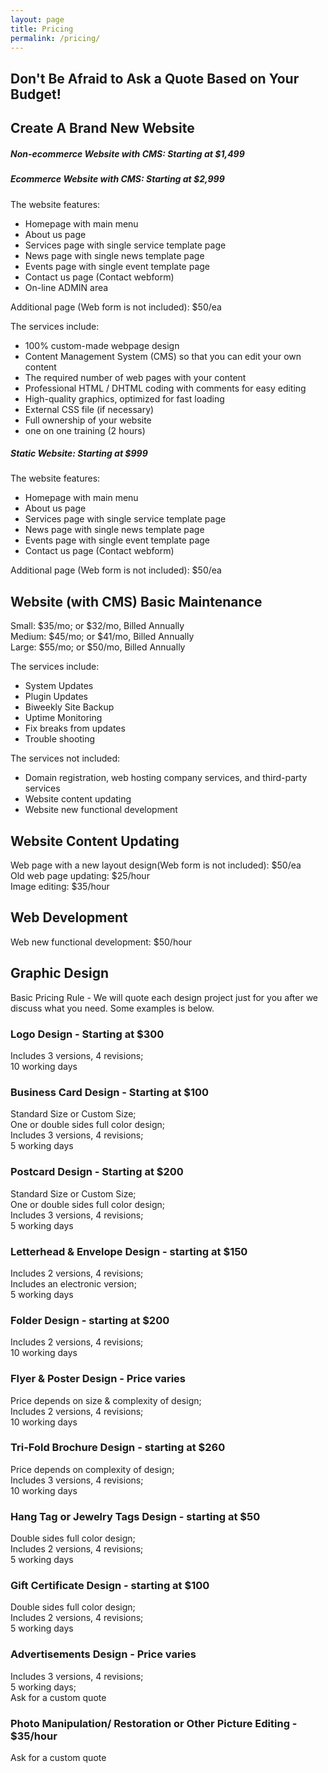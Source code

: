 ```yaml
---
layout: page
title: Pricing
permalink: /pricing/
---
```


<div class="gridlayoutthird">
    <h2>Don't Be Afraid to Ask a Quote Based on Your Budget!</h2>
</div>

<div class="gridlayoutsecond">
   <div class="container-fluid">
      <div class="row"> 
         <div class="col-md-6 col-lg-6" id="pagelayout12">
            <h2>Create A Brand New Website</h2>
            <h5>Non-ecommerce Website with CMS: Starting at $1,499</h5>
            <h5>Ecommerce Website with CMS: Starting at $2,999</h5>  
            <p>The website features:</p>
            <ul>
            <li>Homepage with main menu</li>
            <li>About us page</li>
            <li>Services page with single service template page</li>
            <li>News page with single news template page</li>
            <li>Events page with single event template page</li>
            <li>Contact us page (Contact webform)</li>
            <li>On-line ADMIN area</li>
            </ul>
            <p>Additional page (Web form is not included): $50/ea</p>
            <p>The services include:</p>
            <ul>
            <li>100% custom-made webpage design</li>
            <li>Content Management System (CMS) so that you can edit your own content</li>
            <li>The required number of web pages with your content</li>
            <li>Professional HTML / DHTML coding with comments for easy editing</li>
            <li>High-quality graphics, optimized for fast loading</li>
            <li>External CSS file (if necessary)</li>
            <li>Full ownership of your website</li>
            <li>one on one training (2 hours)</li>
            </ul>
            <h5>Static Website: Starting at $999</h5>
            <p>The website features:</p>
            <ul>
            <li>Homepage with main menu</li>
            <li>About us page</li>
            <li>Services page with single service template page</li>
            <li>News page with single news template page</li>
            <li>Events page with single event template page</li>
            <li>Contact us page (Contact webform)</li>
            </ul>
            <p>Additional page (Web form is not included): $50/ea</p>
         </div>
         <div class="col-md-6 col-lg-6" id="pagelayout11">
                  <h2>Website (with CMS) Basic Maintenance</h2>
                  <p>Small: $35/mo; or $32/mo, Billed Annually<br />
                  Medium: $45/mo; or $41/mo, Billed Annually<br />
                  Large: $55/mo; or $50/mo, Billed Annually</p>
                  <p>The services include:</p>
                  <ul>
                  <li>System Updates</li>
                  <li>Plugin Updates</li>
                  <li>Biweekly Site Backup</li>
                  <li>Uptime Monitoring</li>
                  <li>Fix breaks from updates</li>
                  <li>Trouble shooting</li>
                  </ul>
                  <p>The services not included:</p>
                  <ul>
                  <li>Domain registration, web hosting company services, and third-party services</li>
                  <li>Website content updating</li>
                  <li>Website new functional development</li>
                  </ul>
            <div class="row">
               <div class="col-md-12 col-lg-12" id="pagelayout12">
                  <h2>Website Content Updating</h2>
                  <p>Web page with a new layout design(Web form is not included): $50/ea<br />
                  Old web page updating: $25/hour<br />
                  Image editing: $35/hour</p>
               </div>
            </div>
            <h2>Web Development</h2>
            <p>Web new functional development: $50/hour</p>
         </div>       
      </div>
   </div>
</div>

<div class="gridlayoutthird">
    <h2>Graphic Design</h2>
    <p>Basic Pricing Rule - We will quote each design project just for you after we discuss what you need. Some examples is below.</p>
</div>

<div class="gridlayoutsecond">
   <div class="container-fluid">
      <div class="row"> 
         <div class="col-md-3 col-lg-3" id="pagelayout12">
            <h3>Logo Design - Starting at $300</h3>
            <p>Includes 3 versions, 4 revisions;<br /> 
               10 working days</p>
         </div>
         <div class="col-md-3 col-lg-3" id="pagelayout11">
            <h3>Business Card Design - Starting at $100</h3>
            <p>Standard Size or Custom Size;<br /> 
               One or double sides full color design;<br /> 
               Includes 3 versions, 4 revisions;<br /> 
               5 working days</p>
         </div>
         <div class="col-md-3 col-lg-3" id="pagelayout12">
            <h3>Postcard Design - Starting at $200</h3>
            <p>Standard Size or Custom Size;<br /> 
               One or double sides full color design;<br /> 
               Includes 3 versions, 4 revisions;<br /> 
               5 working days</p>
         </div>
         <div class="col-md-3 col-lg-3" id="pagelayout11">
            <h3>Letterhead & Envelope Design - starting at $150</h3>
            <p>Includes 2 versions, 4 revisions;<br /> 
               Includes an electronic version;<br /> 
               5 working days</p>
         </div>
      </div>
      <div class="row"> 
         <div class="col-md-3 col-lg-3" id="pagelayout11">
            <h3>Folder Design - starting at $200</h3>
            <p>Includes 2 versions, 4 revisions;<br /> 
               10 working days</p>
         </div>
         <div class="col-md-3 col-lg-3" id="pagelayout12">
            <h3>Flyer & Poster Design - Price varies</h3>
            <p>Price depends on size & complexity of design;<br /> 
               Includes 2 versions, 4 revisions;<br /> 
               10 working days</p>
         </div>
         <div class="col-md-3 col-lg-3" id="pagelayout11">
            <h3>Tri-Fold Brochure Design - starting at $260</h3>
            <p>Price depends on complexity of design;<br /> 
               Includes 3 versions, 4 revisions;<br /> 
               10 working days</p>
         </div>
         <div class="col-md-3 col-lg-3" id="pagelayout12">
            <h3>Hang Tag or Jewelry Tags Design - starting at $50</h3>
            <p>Double sides full color design;<br /> 
               Includes 2 versions, 4 revisions;<br /> 
               5 working days</p>
         </div>
      </div>
      <div class="row"> 
         <div class="col-md-3 col-lg-3" id="pagelayout12">
            <h3>Gift Certificate Design - starting at $100</h3>
            <p>Double sides full color design;<br /> 
               Includes 2 versions, 4 revisions;<br /> 
               5 working days</p>
         </div>
         <div class="col-md-3 col-lg-3" id="pagelayout11">
            <h3>Advertisements Design - Price varies</h3>
            <p>Includes 3 versions, 4 revisions;<br /> 
               5 working days;<br /> 
               Ask for a custom quote</p>
         </div>
         <div class="col-md-3 col-lg-3" id="pagelayout12">
            <h3>Photo Manipulation/ Restoration or Other Picture Editing - $35/hour</h3>
            <p>Ask for a custom quote</p>
         </div>       
      </div>
   </div>
</div>
